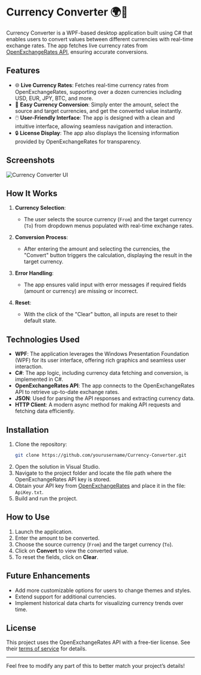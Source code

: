 # Currency Converter 🌍💱

Currency Converter is a WPF-based desktop application built using C# that enables users to convert values between different currencies with real-time exchange rates. The app fetches live currency rates from [OpenExchangeRates API](https://openexchangerates.org/), ensuring accurate conversions.

## Features

- 🌐 **Live Currency Rates**: Fetches real-time currency rates from OpenExchangeRates, supporting over a dozen currencies including USD, EUR, JPY, BTC, and more.
- 🔄 **Easy Currency Conversion**: Simply enter the amount, select the source and target currencies, and get the converted value instantly.
- 🖱️ **User-Friendly Interface**: The app is designed with a clean and intuitive interface, allowing seamless navigation and interaction.
- 🔒 **License Display**: The app also displays the licensing information provided by OpenExchangeRates for transparency.

## Screenshots

![Currency Converter UI](https://github.com/user-attachments/assets/e3d547d5-7c43-474a-8902-3997c8bc524d)

## How It Works

1. **Currency Selection**: 
   - The user selects the source currency (`From`) and the target currency (`To`) from dropdown menus populated with real-time exchange rates.
   
2. **Conversion Process**:
   - After entering the amount and selecting the currencies, the "Convert" button triggers the calculation, displaying the result in the target currency.
   
3. **Error Handling**: 
   - The app ensures valid input with error messages if required fields (amount or currency) are missing or incorrect.
   
4. **Reset**: 
   - With the click of the "Clear" button, all inputs are reset to their default state.

## Technologies Used

- **WPF**: The application leverages the Windows Presentation Foundation (WPF) for its user interface, offering rich graphics and seamless user interaction.
- **C#**: The app logic, including currency data fetching and conversion, is implemented in C#.
- **OpenExchangeRates API**: The app connects to the OpenExchangeRates API to retrieve up-to-date exchange rates.
- **JSON**: Used for parsing the API responses and extracting currency data.
- **HTTP Client**: A modern async method for making API requests and fetching data efficiently.

## Installation

1. Clone the repository:
   ```bash
   git clone https://github.com/yourusername/Currency-Converter.git
   ```
2. Open the solution in Visual Studio.
3. Navigate to the project folder and locate the file path where the OpenExchangeRates API key is stored.
4. Obtain your API key from [OpenExchangeRates](https://openexchangerates.org/) and place it in the file: `ApiKey.txt`.
5. Build and run the project.

## How to Use

1. Launch the application.
2. Enter the amount to be converted.
3. Choose the source currency (`From`) and the target currency (`To`).
4. Click on **Convert** to view the converted value.
5. To reset the fields, click on **Clear**.

## Future Enhancements

- Add more customizable options for users to change themes and styles.
- Extend support for additional currencies.
- Implement historical data charts for visualizing currency trends over time.

## License

This project uses the OpenExchangeRates API with a free-tier license. See their [terms of service](https://openexchangerates.org/terms) for details.

---

Feel free to modify any part of this to better match your project’s details!
